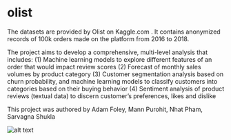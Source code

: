 # olist
The datasets are provided by Olist on Kaggle.com . It contains anonymized records of 100k orders made on the platform from 2016 to 2018.


The project aims to develop a comprehensive, multi-level analysis that includes:
(1) Machine learning models to explore different features of an order that would impact review scores
(2) Forecast of monthly sales volumes by product category
(3) Customer segmentation analysis based on churn probability, and machine learning models to classify customers into
categories based on their buying behavior
(4) Sentiment analysis of product reviews (textual data) to discern customer’s preferences, likes and dislike

This project was authored by Adam Foley, Mann Purohit, Nhat Pham, Sarvagna Shukla

![alt text](https://techcrunch.com/wp-content/uploads/2021/04/Olist-HQ-in-Brazil-1.jpg)
